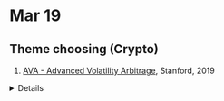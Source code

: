 # Mar 19

## Theme choosing (Crypto)
1. [AVA - Advanced Volatility Arbitrage](http://web.stanford.edu/class/msande448/2019/Final_reports/gr6.pdf), Stanford, 2019
<details>
- _Problem_:
    - Crypto is massively volatile
    - No crypto asset w. smooth index effect
        - Bundles are too highly correlated
        - Contain undesirable assets
</details>
